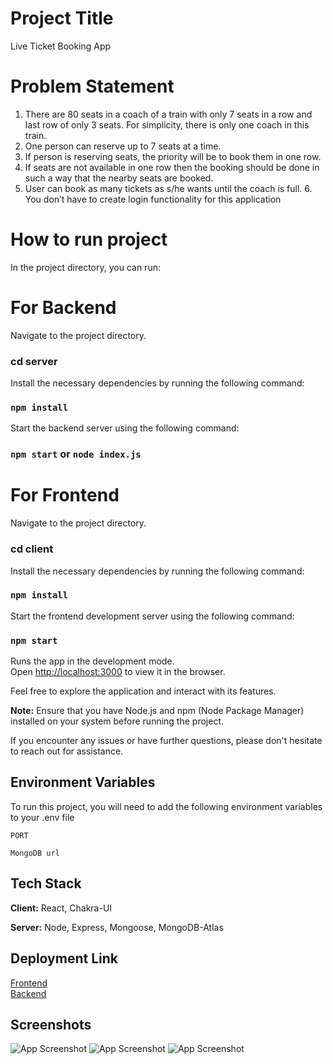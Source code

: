 # Project Title
 Live Ticket Booking App

# Problem Statement

1. There are 80 seats in a coach of a train with only 7 seats in a row and last row of only 3 seats. For
simplicity, there is only one coach in this train.
2. One person can reserve up to 7 seats at a time.
3. If person is reserving seats, the priority will be to book them in one row.
4. If seats are not available in one row then the booking should be done in such a way that the nearby
seats are booked.
5. User can book as many tickets as s/he wants until the coach is full. 6. You don’t have to create login
functionality for this application


# How to run project

In the project directory, you can run:

# For Backend

Navigate to the project directory.
###  cd server


Install the necessary dependencies by running the following command:

### `npm install`

Start the backend server using the following command:
### `npm start` or `node index.js`

# For Frontend

Navigate to the project directory.
###  cd client

Install the necessary dependencies by running the following command:

### `npm install`

Start the frontend development server using the following command:
### `npm start`

Runs the app in the development mode.\
Open [http://localhost:3000](http://localhost:3000) to view it in the browser.



Feel free to explore the application and interact with its features.

**Note:** Ensure that you have Node.js and npm (Node Package Manager) installed on your system before running the project.

If you encounter any issues or have further questions, please don't hesitate to reach out for assistance.


## Environment Variables

To run this project, you will need to add the following environment variables to your .env file

`PORT`

`MongoDB url`

## Tech Stack

**Client:** React, Chakra-UI 

**Server:** Node, Express, Mongoose, MongoDB-Atlas

## Deployment Link

[Frontend](https://live-ticket-booking.netlify.app/)  <br />
[Backend](https://live-ticket-booking.onrender.com/) 


## Screenshots

![App Screenshot](https://i.ibb.co/zbyfKH4/Screenshot-2023-07-13-135027.png)
![App Screenshot](https://i.ibb.co/FBXf71D/Screenshot-2023-07-13-135524.png)
![App Screenshot](https://i.ibb.co/TvNYkFz/Screenshot-2023-07-13-135606.png)




